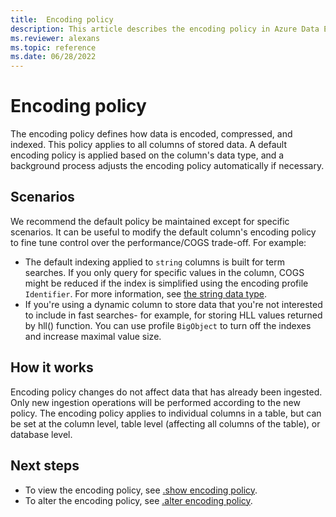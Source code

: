 ```yaml
---
title:  Encoding policy
description: This article describes the encoding policy in Azure Data Explorer.
ms.reviewer: alexans
ms.topic: reference
ms.date: 06/28/2022
---
```

# Encoding policy

The encoding policy defines how data is encoded, compressed, and indexed. This policy applies to all columns of stored data. A default encoding policy is applied based on the column's data type, and a background process adjusts the encoding policy automatically if necessary.

## Scenarios

We recommend the default policy be maintained except for specific scenarios. It can be useful to modify the default column's encoding policy to fine tune control over the performance/COGS trade-off. For example:

* The default indexing applied to `string` columns is built for term searches. If you only query for specific values in the column, COGS might be reduced if the index is simplified using the encoding profile `Identifier`. For more information, see [the string data type](../query/datatypes-string-operators.md).
* If you're using a dynamic column to store data that you're not interested to include in fast searches- for example, for storing HLL values returned by hll() function. You can use profile `BigObject` to turn off the indexes and increase maximal value size.

## How it works

Encoding policy changes do not affect data that has already been ingested. Only new ingestion operations will be performed according to the new policy. The encoding policy applies to individual columns in a table, but can be set at the column level, table level (affecting all columns of the table), or database level.

## Next steps

* To view the encoding policy, see [.show encoding policy](show-encoding-policy.md).
* To alter the encoding policy, see [.alter encoding policy](alter-encoding-policy.md).
